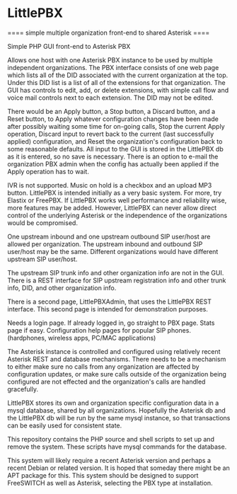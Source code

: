 # LittlePBX

====  simple multiple organization front-end to shared Asterisk  ====

Simple PHP GUI front-end to Asterisk PBX

Allows one host with one Asterisk PBX instance to be used by multiple independent organizations. The PBX interface consists of one web page which lists all of the DID associated with the current organization at the top. Under this DID list is a list of all of the extensions for that organization. The GUI has controls to edit, add, or delete extensions, with simple call flow and voice mail controls next to each extension. The DID may not be edited.

There would be an Apply button, a Stop button, a Discard button, and a Reset button, to Apply whatever configuration changes have been made after possibly waiting some time for on-going calls, Stop the current Apply operation, Discard input to revert back to the current (last successfully applied) configuration, and Reset the organization's configuration back to some reasonable defaults. All input to the GUI is stored in the LittlePBX db as it is entered, so no save is necessary. There is an option to e-mail the organization PBX admin when the config has actually been applied if the Apply operation has to wait.

IVR is not supported. Music on hold is a checkbox and an upload MP3 button. LittlePBX is intended initially as a very basic system. For more, try Elastix or FreePBX. If LittlePBX works well performance and reliability wise, more features may be added. However, LittlePBX can never allow direct control of the underlying Asterisk or the independence of the organizations would be compromised.

One upstream inbound and one upstream outbound SIP user/host are allowed per organization. The upstream inbound and outbound SIP user/host may be the same. Different organizations would have different upstream SIP user/host.

The upstream SIP trunk info and other organization info are not in the GUI. There is a REST interface for SIP upstream registration info and other trunk info, DID, and other organization info.

There is a second page, LittlePBXAdmin, that uses the LittlePBX REST interface. This second page is intended for demonstration purposes.

Needs a login page. If already logged in, go straight to PBX page.
Stats page if easy.
Configuration help pages for popular SIP phones. (hardphones, wireless apps, PC/MAC applications)

The Asterisk instance is controlled and configured using relatively recent Asterisk REST and database mechanisms. There needs to be a mechanism to either make sure no calls from any organization are affected by configuration updates, or make sure calls outside of the organization being configured are not effected and the organization's calls are handled gracefully.

LittlePBX stores its own and organization specific configuration data in a mysql database, shared by all organizations. Hopefully the Asterisk db and the LittlePBX db will be run by the same mysql instance, so that transactions can be easily used for consistent state.

This repository contains the PHP source and shell scripts to set up and remove the system. These scripts have mysql commands for the database.

This system will likely require a recent Asterisk version and perhaps a recent Debian or related version. It is hoped that someday there might be an APT package for this. This system should be designed to support FreeSWITCH as well as Asterisk, selecting the PBX type at installation.
